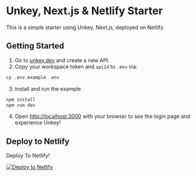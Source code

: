 # Unkey, Next.js & Netlify Starter

This is a simple starter using Unkey, Next.js, deployed on Netlify.

## Getting Started

1. Go to [unkey.dev](https://unkey.dev/app) and create a new API.
2. Copy your workspace token and `apiId` to `.env` via:

```bash
cp .env.example .env
```

3. Install and run the example

```bash
npm install
npm run dev
```

4. Open [http://localhost:3000](http://localhost:3000) with your browser to see the login page and experience Unkey!

## Deploy to Netlify

Deploy To Netlify!

[![Deploy to Netlify](https://www.netlify.com/img/deploy/button.svg)](https://app.netlify.com/start/deploy?repository=https://github.com/unkeyed/unkey/tree/main/examples/next-unkey-netlify-starter)
